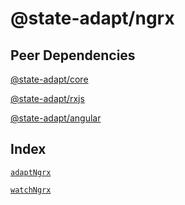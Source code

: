 # @state-adapt/ngrx

## Peer Dependencies

[@state-adapt/core](/docs/core)

[@state-adapt/rxjs](/docs/rxjs)

[@state-adapt/angular](/angular/docs/angular)

## Index

[`adaptNgrx`](/angular/docs/ngrx#adaptngrx)

[`watchNgrx`](/angular/docs/ngrx#watchngrx)

<!-- include: '../../../../../libs/ngrx/src/lib/adapt-ngrx.function.ts#adaptNgrx' -->

<!-- include: '../../../../../libs/ngrx/src/lib/watch-ngrx.function.ts#watchNgrx' -->
